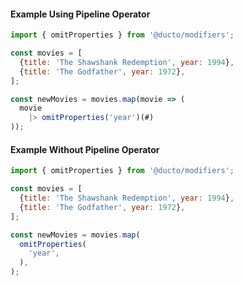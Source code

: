 #### Example Using Pipeline Operator

```javascript
import { omitProperties } from '@ducto/modifiers';

const movies = [
  {title: 'The Shawshank Redemption', year: 1994},
  {title: 'The Godfather', year: 1972},
];

const newMovies = movies.map(movie => (
  movie
    |> omitProperties('year')(#)
));
```

#### Example Without Pipeline Operator

```javascript
import { omitProperties } from '@ducto/modifiers';

const movies = [
  {title: 'The Shawshank Redemption', year: 1994},
  {title: 'The Godfather', year: 1972},
];

const newMovies = movies.map(
  omitProperties(
    'year',
  ),
);
```

